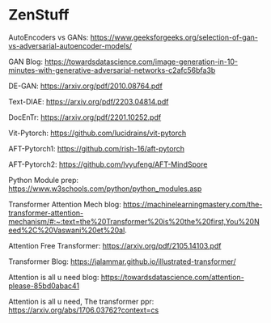 # ZenStuff


AutoEncoders vs GANs: https://www.geeksforgeeks.org/selection-of-gan-vs-adversarial-autoencoder-models/

GAN Blog: https://towardsdatascience.com/image-generation-in-10-minutes-with-generative-adversarial-networks-c2afc56bfa3b

DE-GAN: https://arxiv.org/pdf/2010.08764.pdf

Text-DIAE: https://arxiv.org/pdf/2203.04814.pdf

DocEnTr: https://arxiv.org/pdf/2201.10252.pdf

Vit-Pytorch: https://github.com/lucidrains/vit-pytorch

AFT-Pytorch1: https://github.com/rish-16/aft-pytorch

AFT-Pytorch2: https://github.com/lvyufeng/AFT-MindSpore 

Python Module prep: https://www.w3schools.com/python/python_modules.asp

Transformer Attention Mech blog: https://machinelearningmastery.com/the-transformer-attention-mechanism/#:~:text=the%20Transformer%20is%20the%20first,You%20Need%2C%20Vaswani%20et%20al.

Attention Free Transformer: https://arxiv.org/pdf/2105.14103.pdf

Transformer Blog: https://jalammar.github.io/illustrated-transformer/

Attention is all u need blog: https://towardsdatascience.com/attention-please-85bd0abac41

Attention is all u need, The transformer ppr: https://arxiv.org/abs/1706.03762?context=cs




